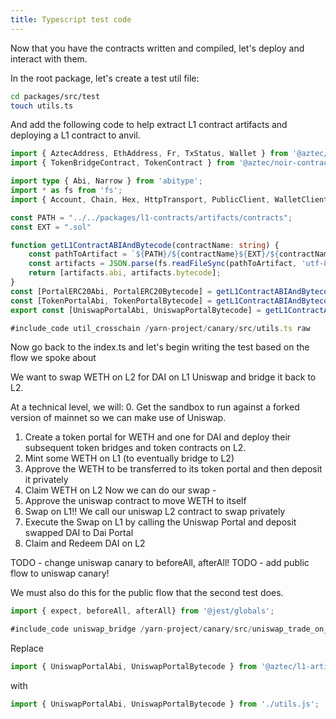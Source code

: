 ```yaml
---
title: Typescript test code
---
```


Now that you have the contracts written and compiled, let's deploy and interact with them.

In the root package, let's create a test util file:
```bash
cd packages/src/test
touch utils.ts
```

And add the following code to help extract L1 contract artifacts and deploying a L1 contract to anvil.

```ts
import { AztecAddress, EthAddress, Fr, TxStatus, Wallet } from '@aztec/aztec.js';
import { TokenBridgeContract, TokenContract } from '@aztec/noir-contracts/types';

import type { Abi, Narrow } from 'abitype';
import * as fs from 'fs';
import { Account, Chain, Hex, HttpTransport, PublicClient, WalletClient, getContract } from 'viem';

const PATH = "../../packages/l1-contracts/artifacts/contracts";
const EXT = ".sol"

function getL1ContractABIAndBytecode(contractName: string) {
    const pathToArtifact = `${PATH}/${contractName}${EXT}/${contractName}.json`;
    const artifacts = JSON.parse(fs.readFileSync(pathToArtifact, 'utf-8'));
    return [artifacts.abi, artifacts.bytecode];
}
const [PortalERC20Abi, PortalERC20Bytecode] = getL1ContractABIAndBytecode("PortalERC20");
const [TokenPortalAbi, TokenPortalBytecode] = getL1ContractABIAndBytecode("TokenPortal");
export const [UniswapPortalAbi, UniswapPortalBytecode] = getL1ContractABIAndBytecode("UniswapPortal");

#include_code util_crosschain /yarn-project/canary/src/utils.ts raw
```

Now go back to the index.ts and let's begin writing the test based on the flow we spoke about

We want to swap WETH on L2 for DAI on L1 Uniswap and bridge it back to L2. 

At a technical level, we will: 
0. Get the sandbox to run against a forked version of mainnet so we can make use of Uniswap.
1. Create a token portal for WETH and one for DAI and deploy their subsequent token bridges and token contracts on L2.
2. Mint some WETH on L1 (to eventually bridge to L2)
3. Approve the WETH to be transferred to its token portal and then deposit it privately
4. Claim WETH on L2
Now we can do our swap -
5. Approve the uniswap contract to move WETH to itself
6. Swap on L1!! We call our uniswap L2 contract to swap privately
7. Execute the Swap on L1 by calling the Uniswap Portal and deposit swapped DAI to Dai Portal
8. Claim and Redeem DAI on L2

TODO - change uniswap canary to beforeAll, afterAll!
TODO - add public flow to uniswap canary!

We must also do this for the public flow that the second test does.

```ts
import { expect, beforeAll, afterAll} from '@jest/globals';

#include_code uniswap_bridge /yarn-project/canary/src/uniswap_trade_on_l1_from_l2.test.ts raw
```

Replace 
```ts
import { UniswapPortalAbi, UniswapPortalBytecode } from '@aztec/l1-artifacts';
```
with

```ts
import { UniswapPortalAbi, UniswapPortalBytecode } from './utils.js';
```